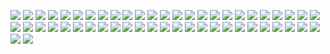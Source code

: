 ![](https://gitlab.com/ntrungcn/908/-/raw/master/16.jpg)
![](https://gitlab.com/ntrungcn/908/-/raw/master/17.jpg)
![](https://gitlab.com/ntrungcn/908/-/raw/master/18.jpg)
![](https://gitlab.com/ntrungcn/908/-/raw/master/19.jpg)
![](https://gitlab.com/ntrungcn/908/-/raw/master/20.jpg)
![](https://gitlab.com/ntrungcn/908/-/raw/master/21.jpg)
![](https://gitlab.com/ntrungcn/908/-/raw/master/22.jpg)
![](https://gitlab.com/ntrungcn/908/-/raw/master/23.jpg)
![](https://gitlab.com/ntrungcn/908/-/raw/master/24.jpg)
![](https://gitlab.com/ntrungcn/908/-/raw/master/25.jpg)
![](https://gitlab.com/ntrungcn/908/-/raw/master/26.jpg)
![](https://gitlab.com/ntrungcn/908/-/raw/master/27.jpg)
![](https://gitlab.com/ntrungcn/908/-/raw/master/28.jpg)
![](https://gitlab.com/ntrungcn/908/-/raw/master/29.jpg)
![](https://gitlab.com/ntrungcn/908/-/raw/master/30.jpg)
![](https://gitlab.com/ntrungcn/908/-/raw/master/31.jpg)
![](https://gitlab.com/ntrungcn/908/-/raw/master/32.jpg)
![](https://gitlab.com/ntrungcn/908/-/raw/master/33.jpg)
![](https://gitlab.com/ntrungcn/908/-/raw/master/34.jpg)
![](https://gitlab.com/ntrungcn/908/-/raw/master/35.jpg)
![](https://gitlab.com/ntrungcn/908/-/raw/master/36.jpg)
![](https://gitlab.com/ntrungcn/908/-/raw/master/37.jpg)
![](https://gitlab.com/ntrungcn/908/-/raw/master/38.jpg)
![](https://gitlab.com/ntrungcn/908/-/raw/master/39.jpg)
![](https://gitlab.com/ntrungcn/908/-/raw/master/40.jpg)
![](https://gitlab.com/ntrungcn/908/-/raw/master/41.jpg)
![](https://gitlab.com/ntrungcn/908/-/raw/master/42.jpg)
![](https://gitlab.com/ntrungcn/908/-/raw/master/43.jpg)
![](https://gitlab.com/ntrungcn/908/-/raw/master/44.jpg)
![](https://gitlab.com/ntrungcn/908/-/raw/master/45.jpg)
![](https://gitlab.com/ntrungcn/908/-/raw/master/46.jpg)
![](https://gitlab.com/ntrungcn/908/-/raw/master/47.jpg)
![](https://gitlab.com/ntrungcn/908/-/raw/master/48.jpg)
![](https://gitlab.com/ntrungcn/908/-/raw/master/49.jpg)
![](https://gitlab.com/ntrungcn/908/-/raw/master/50.jpg)
![](https://gitlab.com/ntrungcn/908/-/raw/master/51.jpg)
![](https://gitlab.com/ntrungcn/908/-/raw/master/52.jpg)
![](https://gitlab.com/ntrungcn/908/-/raw/master/01.jpg)
![](https://gitlab.com/ntrungcn/908/-/raw/master/02.jpg)
![](https://gitlab.com/ntrungcn/908/-/raw/master/03.jpg)
![](https://gitlab.com/ntrungcn/908/-/raw/master/04.jpg)
![](https://gitlab.com/ntrungcn/908/-/raw/master/05.jpg)
![](https://gitlab.com/ntrungcn/908/-/raw/master/06.jpg)
![](https://gitlab.com/ntrungcn/908/-/raw/master/07.jpg)
![](https://gitlab.com/ntrungcn/908/-/raw/master/08.jpg)
![](https://gitlab.com/ntrungcn/908/-/raw/master/09.jpg)
![](https://gitlab.com/ntrungcn/908/-/raw/master/10.jpg)
![](https://gitlab.com/ntrungcn/908/-/raw/master/11.jpg)
![](https://gitlab.com/ntrungcn/908/-/raw/master/12.jpg)
![](https://gitlab.com/ntrungcn/908/-/raw/master/13.jpg)
![](https://gitlab.com/ntrungcn/908/-/raw/master/14.jpg)
![](https://gitlab.com/ntrungcn/908/-/raw/master/15.jpg)
